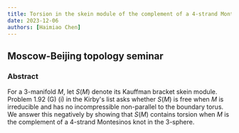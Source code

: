 ```yaml
---
title: Torsion in the skein module of the complement of a 4-strand Montesinos knot
date: 2023-12-06
authors: [Haimiao Chen]
---
```


## Moscow-Beijing topology seminar

### Abstract

For a 3-manifold $M$, let $S(M)$ denote its Kauffman bracket skein module. Problem 1.92 (G) (i) in the Kirby's list asks whether $S(M)$ is free when $M$ is irreducible and has no incompressible non-parallel to the boundary torus. We answer this negatively by showing that $S(M)$ contains torsion when $M$ is the complement of a 4-strand Montesinos knot in the 3-sphere.






